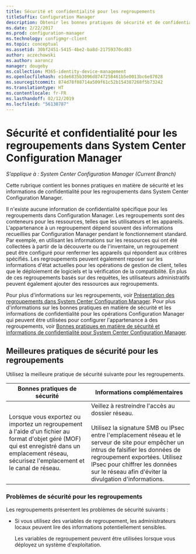 ```yaml
---
title: Sécurité et confidentialité pour les regroupements
titleSuffix: Configuration Manager
description: Obtenir les bonnes pratiques de sécurité et de confidentialité des regroupements dans System Center Configuration Manager.
ms.date: 2/22/2017
ms.prod: configuration-manager
ms.technology: configmgr-client
ms.topic: conceptual
ms.assetid: 30bf2451-5415-4be2-ba8d-21759370cd83
author: aczechowski
ms.author: aaroncz
manager: dougeby
ms.collection: M365-identity-device-management
ms.openlocfilehash: e1de6835b3096d8747258461b5e0013bc6e87028
ms.sourcegitcommit: 874d78f08714a509f61c52b154387268f5b73242
ms.translationtype: HT
ms.contentlocale: fr-FR
ms.lasthandoff: 02/12/2019
ms.locfileid: "56138787"
---
```

# <a name="security-and-privacy-for-collections-in-system-center-configuration-manager"></a>Sécurité et confidentialité pour les regroupements dans System Center Configuration Manager

*S’applique à : System Center Configuration Manager (Current Branch)*

Cette rubrique contient les bonnes pratiques en matière de sécurité et les informations de confidentialité pour les regroupements dans System Center Configuration Manager.  

 Il n'existe aucune information de confidentialité spécifique pour les regroupements dans Configuration Manager. Les regroupements sont des conteneurs pour les ressources, telles que les utilisateurs et les appareils. L'appartenance à un regroupement dépend souvent des informations recueillies par Configuration Manager pendant le fonctionnement standard. Par exemple, en utilisant les informations sur les ressources qui ont été collectées à partir de la découverte ou de l'inventaire, un regroupement peut être configuré pour renfermer les appareils qui répondent aux critères spécifiés. Les regroupements peuvent également reposer sur les informations d'état actuelles pour les opérations de gestion de client, telles que le déploiement de logiciels et la vérification de la compatibilité. En plus de ces regroupements basés sur des requêtes, les utilisateurs administratifs peuvent également ajouter des ressources aux regroupements.  

 Pour plus d'informations sur les regroupements, voir [Présentation des regroupements dans System Center Configuration Manager](../../../../core/clients/manage/collections/introduction-to-collections.md). Pour plus d'informations sur les bonnes pratiques en matière de sécurité et les informations de confidentialité pour les opérations Configuration Manager qui peuvent être utilisées pour configurer l'appartenance à des regroupements, voir [Bonnes pratiques en matière de sécurité et informations de confidentialité pour System Center Configuration Manager](../../../../core/plan-design/security/security-best-practices-and-privacy-information.md).  

## <a name="security-best-practices-for-collections"></a>Meilleures pratiques de sécurité pour les regroupements  
 Utilisez la meilleure pratique de sécurité suivante pour les regroupements.  

|Bonnes pratiques de sécurité|Informations complémentaires|  
|----------------------------|----------------------|  
|Lorsque vous exportez ou importez un regroupement à l'aide d'un fichier au format d'objet géré (MOF) qui est enregistré dans un emplacement réseau, sécurisez l'emplacement et le canal de réseau.|Veillez à restreindre l'accès au dossier réseau.<br /><br /> Utilisez la signature SMB ou IPsec entre l'emplacement réseau et le serveur de site pour empêcher un intrus de falsifier les données de regroupement exportées. Utilisez IPsec pour chiffrer les données sur le réseau afin d'éviter la divulgation d'informations.|  

### <a name="security-issues-for-collections"></a>Problèmes de sécurité pour les regroupements  
 Les regroupements présentent les problèmes de sécurité suivants :  

-   Si vous utilisez des variables de regroupement, les administrateurs locaux peuvent lire des informations potentiellement sensibles.  

     Les variables de regroupement peuvent être utilisées lorsque vous déployez un système d'exploitation.  
